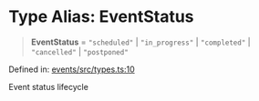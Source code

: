 # Type Alias: EventStatus

> **EventStatus** = `"scheduled"` \| `"in_progress"` \| `"completed"` \| `"cancelled"` \| `"postponed"`

Defined in: [events/src/types.ts:10](https://github.com/happyvertical/smrt/blob/3e10e04571f8229dee5c87ee2f9b9b06c6c49f12/packages/events/src/types.ts#L10)

Event status lifecycle
